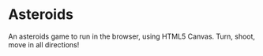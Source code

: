 Asteroids
=========

An asteroids game to run in the browser, using HTML5 Canvas. Turn, shoot, move in all directions!
